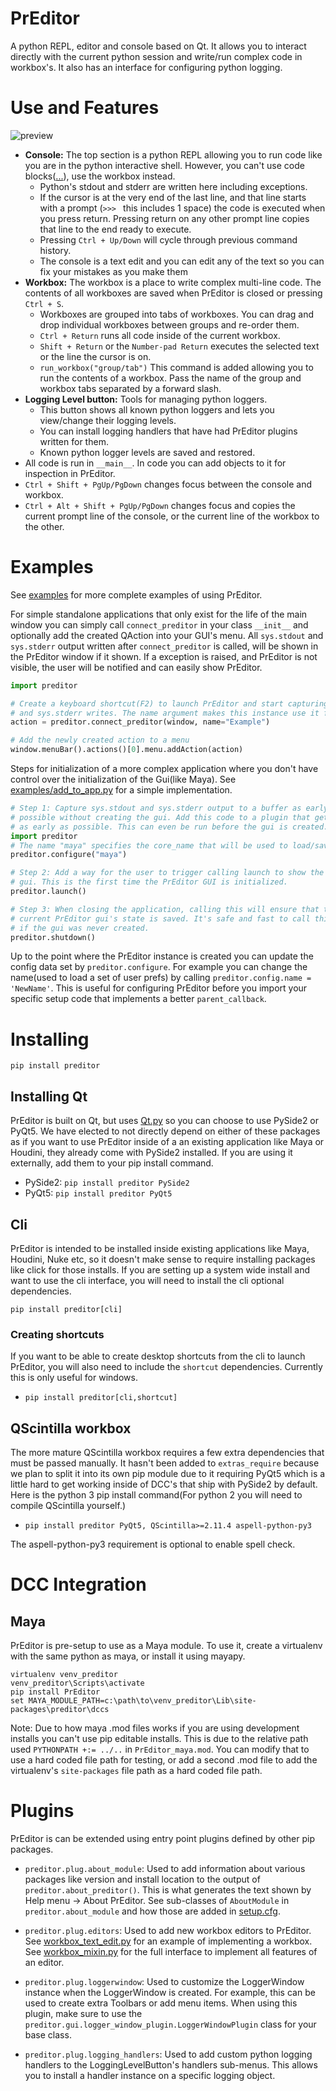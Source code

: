 # PrEditor

A python REPL, editor and console based on Qt. It allows you to interact
directly with the current python session and write/run complex code in workbox's.
It also has an interface for configuring python logging.

# Use and Features

![preview](https://github.com/blurstudio/PrEditor/assets/2424292/5425aa5f-0f9b-4b04-8e98-5a58546eb93c)

* **Console:** The top section is a python REPL allowing you to run code like you
are in the python interactive shell. However, you can't use code
blocks([...](https://docs.python.org/3/glossary.html#term-...)), use the workbox instead.
    * Python's stdout and stderr are written here including exceptions.
    * If the cursor is at the very end of the last line, and that line starts with
    a prompt (`>>> ` this includes 1 space) the code is executed when you press return.
    Pressing return on any other prompt line copies that line to the end ready to
    execute.
    * Pressing `Ctrl + Up/Down` will cycle through previous command history.
    * The console is a text edit and you can edit any of the text so you can fix
    your mistakes as you make them
* **Workbox:** The workbox is a place to write complex multi-line code. The contents
    of all workboxes are saved when PrEditor is closed or pressing `Ctrl + S`.
    * Workboxes are grouped into tabs of workboxes. You can drag and drop
    individual workboxes between groups and re-order them.
    * `Ctrl + Return` runs all code inside of the current workbox.
    * `Shift + Return` or the `Number-pad Return` executes the selected text or
    the line the cursor is on.
    * `run_workbox("group/tab")` This command is added allowing you to run the
    contents of a workbox. Pass the name of the group and workbox tabs separated
    by a forward slash.
* **Logging Level button:** Tools for managing python loggers.
    * This button shows all known python loggers and lets you view/change their
    logging levels.
    * You can install logging handlers that have had PrEditor plugins written for them.
    * Known python logger levels are saved and restored.
* All code is run in `__main__`. In code you can add objects to it for inspection in PrEditor.
* `Ctrl + Shift + PgUp/PgDown` changes focus between the console and workbox.
* `Ctrl + Alt + Shift + PgUp/PgDown` changes focus and copies the current prompt
line of the console, or the current line of the workbox to the other.


# Examples

See [examples](examples) for more complete examples of using PrEditor.

For simple standalone applications that only exist for the life of the main window
you can simply call `connect_preditor` in your class `__init__` and optionally add
the created QAction into your GUI's menu. All `sys.stdout` and `sys.stderr` output
written after `connect_preditor` is called, will be shown in the PrEditor window
if it shown. If a exception is raised, and PrEditor is not visible, the user will
be notified and can easily show PrEditor.
```py
import preditor

# Create a keyboard shortcut(F2) to launch PrEditor and start capturing sys.stdout
# and sys.stderr writes. The name argument makes this instance use it for prefs
action = preditor.connect_preditor(window, name="Example")

# Add the newly created action to a menu
window.menuBar().actions()[0].menu.addAction(action)
```

Steps for initialization of a more complex application where you don't have
control over the initialization of the Gui(like Maya).
See [examples/add_to_app.py](examples/add_to_app.py) for a simple implementation.


```py
# Step 1: Capture sys.stdout and sys.stderr output to a buffer as early as
# possible without creating the gui. Add this code to a plugin that gets loaded
# as early as possible. This can even be run before the gui is created.
import preditor
# The name "maya" specifies the core_name that will be used to load/save prefs.
preditor.configure("maya")

# Step 2: Add a way for the user to trigger calling launch to show the PrEditor
# gui. This is the first time the PrEditor GUI is initialized.
preditor.launch()

# Step 3: When closing the application, calling this will ensure that the
# current PrEditor gui's state is saved. It's safe and fast to call this even
# if the gui was never created.
preditor.shutdown()
```

Up to the point where the PrEditor instance is created you can update the config
data set by `preditor.configure`. For example you can change the name(used to load
a set of user prefs) by calling `preditor.config.name = 'NewName'`. This is useful
for configuring PrEditor before you import your specific setup code that implements
a better `parent_callback`.

# Installing

`pip install preditor`

## Installing Qt

PrEditor is built on Qt, but uses [Qt.py](https://github.com/mottosso/Qt.py) so
you can choose to use PySide2 or PyQt5. We have elected to not directly depend
on either of these packages as if you want to use PrEditor inside of a an existing
application like Maya or Houdini, they already come with PySide2 installed. If
you are using it externally, add them to your pip install command.

- PySide2: `pip install preditor PySide2`
- PyQt5: `pip install preditor PyQt5`

## Cli

PrEditor is intended to be installed inside existing applications like Maya,
Houdini, Nuke etc, so it doesn't make sense to require installing packages like
click for those installs. If you are setting up a system wide install and want
to use the cli interface, you will need to install the cli optional dependencies.

`pip install preditor[cli]`

### Creating shortcuts

If you want to be able to create desktop shortcuts from the cli to launch
PrEditor, you will also need to include the `shortcut` dependencies. Currently
this is only useful for windows.

- `pip install preditor[cli,shortcut]`

## QScintilla workbox

The more mature QScintilla workbox requires a few extra dependencies that must
be passed manually. It hasn't been added to `extras_require` because we plan to
split it into its own pip module due to it requiring PyQt5 which is a little hard
to get working inside of DCC's that ship with PySide2 by default. Here is the
python 3 pip install command(For python 2 you will need to compile QScintilla
yourself.)

- `pip install preditor PyQt5, QScintilla>=2.11.4 aspell-python-py3`

The aspell-python-py3 requirement is optional to enable spell check.


# DCC Integration

## Maya

PrEditor is pre-setup to use as a Maya module. To use it, create a virtualenv
with the same python as maya, or install it using mayapy.

```
virtualenv venv_preditor
venv_preditor\Scripts\activate
pip install PrEditor
set MAYA_MODULE_PATH=c:\path\to\venv_preditor\Lib\site-packages\preditor\dccs
```
Note: Due to how maya .mod files works if you are using development installs you
can't use pip editable installs. This is due to the relative path used
`PYTHONPATH +:= ../..` in `PrEditor_maya.mod`. You can modify that to use a hard
coded file path for testing, or add a second .mod file to add the virtualenv's
`site-packages` file path as a hard coded file path.


# Plugins

PrEditor is can be extended using entry point plugins defined by other pip packages.

* `preditor.plug.about_module`: Used to add information about various packages
like version and install location to the output of `preditor.about_preditor()`.
This is what generates the text shown by Help menu -> About PrEditor. See
sub-classes of `AboutModule` in `preditor.about_module` and how those are
added in [setup.cfg](setup.cfg).

* `preditor.plug.editors`: Used to add new workbox editors to PrEditor. See
[workbox_text_edit.py](preditor/gui/workbox_text_edit.py) for an example of
implementing a workbox. See [workbox_mixin.py](preditor/gui/workbox_mixin.py)
for the full interface to implement all features of an editor.

* `preditor.plug.loggerwindow`: Used to customize the LoggerWindow instance when
the LoggerWindow is created. For example, this can be used to create extra Toolbars
or add menu items. When using this plugin, make sure to use the
`preditor.gui.logger_window_plugin.LoggerWindowPlugin` class for your base class.

* `preditor.plug.logging_handlers`: Used to add custom python logging handlers
to the LoggingLevelButton's handlers sub-menus. This allows you to install a
handler instance on a specific logging object.
